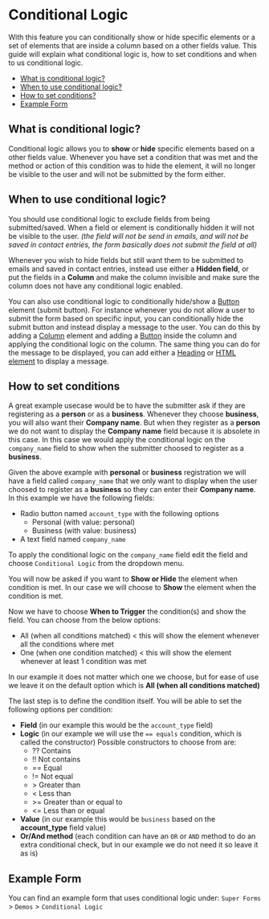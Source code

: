 # Conditional Logic

With this feature you can conditionally show or hide specific elements or a set of elements that are inside a column based on a other fields value.
This guide will explain what conditional logic is, how to set conditions and when to us conditional logic.

* [What is conditional logic?](#what-is-conditional-logic)
* [When to use conditional logic?](#when-to-use-conditional-logic)
* [How to set conditions?](#how-to-set-conditions)
* [Example Form](#example-form)

## What is conditional logic?

Conditional logic allows you to **show** or **hide** specific elements based on a other fields value.
Whenever you have set a condition that was met and the method or action of this condition was to hide the element, it will no longer be visible to the user and will not be submitted by the form either.

## When to use conditional logic?

You should use conditional logic to exclude fields from being submitted/saved. When a field or element is conditionally hidden it will not be visible to the user. _(the field will not be send in emails, and will not be saved in contact entries, the form basically does not submit the field at all)_

Whenever you wish to hide fields but still want them to be submitted to emails and saved in contact entries, instead use either a **Hidden field**, or put the fields in a **Column** and make the column invisible and make sure the column does not have any conditional logic enabled.

You can also use conditional logic to conditionally hide/show a [Button](button) element (submit button).
For instance whenever you do not allow a user to submit the form based on specific input, you can conditionally hide the submit button and instead display a message to the user. You can do this by adding a [Column](columns) element and adding a [Button](button) inside the column and applying the conditional logic on the column. The same thing you can do for the message to be displayed, you can add either a [Heading](heading) or [HTML element](html) to display a message.

## How to set conditions

A great example usecase would be to have the submitter ask if they are registering as a **person** or as a **business**. Whenever they choose **business**, you will also want their **Company name**. But when they register as a **person** we do not want to display the **Company name** field because it is absolete in this case. In this case we would apply the conditional logic on the `company_name` field to show when the submitter choosed to register as a **business**.

Given the above example with **personal** or **business** registration we will have a field called `company_name` that we only want to display when the user choosed to register as a **business** so they can enter their **Company name**. In this example we have the following fields:

* Radio button named `account_type` with the following options
  * Personal (with value: personal)
  * Business (with value: business)
* A text field named `company_name`

To apply the conditional logic on the `company_name` field edit the field and choose `Conditional Logic` from the dropdown menu.

You will now be asked if you want to **Show or Hide** the element when condition is met. In our case we will choose to **Show** the element when the condition is met.

Now we have to choose **When to Trigger** the condition(s) and show the field. You can choose from the below options:

* All (when all conditions matched) < this will show the element whenever all the conditions where met
* One (when one condition matched) < this will show the element whenever at least 1 condition was met

In our example it does not matter which one we choose, but for ease of use we leave it on the default option which is **All (when all conditions matched)**

The last step is to define the condition itself. You will be able to set the following options per condition:

* **Field** (in our example this would be the `account_type` field)
* **Logic** (in our example we will use the `== equals` condition, which is called the constructor) Possible constructors to choose from are:
  * ?? Contains
  * !! Not contains
  * == Equal
  * != Not equal
  * &gt; Greater than
  * <  Less than
  * &gt;= Greater than or equal to
  * <= Less than or equal
* **Value** (in our example this would be `business` based on the **account_type** field value)
* **Or/And method** (each condition can have an `OR` or `AND` method to do an extra conditional check, but in our example we do not need it so leave it as is)

## Example Form

You can find an example form that uses conditional logic under: `Super Forms` > `Demos` > `Conditional Logic`
